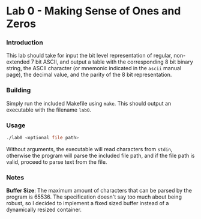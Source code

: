 # Lab 0 -  Making Sense of Ones and Zeros


### Introduction
This lab should take for input the bit level representation of regular, non-extended 7 bit ASCII, and 
output a table with the corresponding 8 bit binary string, the ASCII character 
(or mnemonic indicated in the `ascii` manual page), the decimal value, and the parity of the 8 bit 
representation.

### Building 
Simply run the included Makefile using `make`. This should output an executable with the filename `lab0`.

### Usage
```asm
./lab0 <optional file path>
```
Without arguments, the executable will read characters from `stdin`, otherwise the program will parse the
included file path, and if the file path is valid, proceed to parse text from the file.

### Notes
**Buffer Size**: The maximum amount of characters that can be parsed by the program is 65536. The specification 
doesn't say too much about being robust, so I decided to implement a fixed sized buffer instead of a 
dynamically resized container. 

